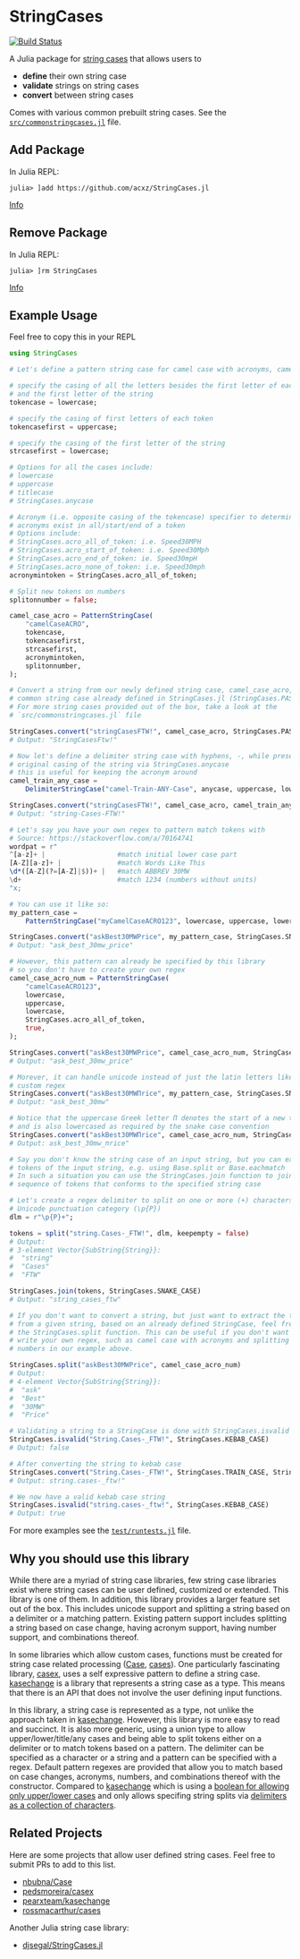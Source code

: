 # StringCases

[![Build Status](https://github.com/acxz/StringCases.jl/actions/workflows/CI.yml/badge.svg?branch=main)](https://github.com/acxz/StringCases.jl/actions/workflows/CI.yml?query=branch%3Amain)

A Julia package for [string cases](https://stringcase.org/definitions)
that allows users to
- **define** their own string case
- **validate** strings on string cases
- **convert** between string cases

Comes with various common prebuilt string cases. See the
[`src/commonstringcases.jl`](https://github.com/acxz/StringCases.jl/blob/main/src/stringcases.jl)
file.

## Add Package
In Julia REPL:
```julia-repl
julia> ]add https://github.com/acxz/StringCases.jl
```
[Info](https://pkgdocs.julialang.org/v1/managing-packages/#Adding-unregistered-packages)

## Remove Package
In Julia REPL:
```julia-repl
julia> ]rm StringCases
```
[Info](https://pkgdocs.julialang.org/v1/managing-packages/#Removing-packages)

## Example Usage
Feel free to copy this in your REPL
```julia
using StringCases

# Let's define a pattern string case for camel case with acronyms, camelCaseACRO

# specify the casing of all the letters besides the first letter of each token
# and the first letter of the string
tokencase = lowercase;

# specify the casing of first letters of each token
tokencasefirst = uppercase;

# specify the casing of the first letter of the string
strcasefirst = lowercase;

# Options for all the cases include:
# lowercase
# uppercase
# titlecase
# StringCases.anycase

# Acronym (i.e. opposite casing of the tokencase) specifier to determine if
# acronyms exist in all/start/end of a token
# Options include:
# StringCases.acro_all_of_token: i.e. Speed30MPH
# StringCases.acro_start_of_token: i.e. Speed30Mph
# StringCases.acro_end_of_token: ie. Speed30mpH
# StringCases.acro_none_of_token: i.e. Speed30mph
acronymintoken = StringCases.acro_all_of_token;

# Split new tokens on numbers
splitonnumber = false;

camel_case_acro = PatternStringCase(
    "camelCaseACRO",
    tokencase,
    tokencasefirst,
    strcasefirst,
    acronymintoken,
    splitonnumber,
);

# Convert a string from our newly defined string case, camel_case_acro, to a
# common string case already defined in StringCases.jl (StringCases.PASCAL_CASE)
# For more string cases provided out of the box, take a look at the
# `src/commonstringcases.jl` file

StringCases.convert("stringCasesFTW!", camel_case_acro, StringCases.PASCAL_CASE)
# Output: "StringCasesFtw!"

# Now let's define a delimiter string case with hyphens, -, while preserving the
# original casing of the string via StringCases.anycase
# this is useful for keeping the acronym around
camel_train_any_case =
    DelimiterStringCase("camel-Train-ANY-Case", anycase, uppercase, lowercase, "-");

StringCases.convert("stringCasesFTW!", camel_case_acro, camel_train_any_case)
# Output: "string-Cases-FTW!"

# Let's say you have your own regex to pattern match tokens with
# Source: https://stackoverflow.com/a/70164741
wordpat = r"
^[a-z]+ |                  #match initial lower case part
[A-Z][a-z]+ |              #match Words Like This
\d*([A-Z](?=[A-Z]|$))+ |   #match ABBREV 30MW
\d+                        #match 1234 (numbers without units)
"x;

# You can use it like so:
my_pattern_case =
    PatternStringCase("myCamelCaseACRO123", lowercase, uppercase, lowercase, wordpat);

StringCases.convert("askBest30MWPrice", my_pattern_case, StringCases.SNAKE_CASE)
# Output: "ask_best_30mw_price"

# However, this pattern can already be specified by this library
# so you don't have to create your own regex
camel_case_acro_num = PatternStringCase(
    "camelCaseACRO123",
    lowercase,
    uppercase,
    lowercase,
    StringCases.acro_all_of_token,
    true,
);

StringCases.convert("askBest30MWPrice", camel_case_acro_num, StringCases.SNAKE_CASE)
# Output: "ask_best_30mw_price"

# Morever, it can handle unicode instead of just the latin letters like the
# custom regex
StringCases.convert("askBest30MWΠrice", my_pattern_case, StringCases.SNAKE_CASE)
# Output: "ask_best_30mw"

# Notice that the uppercase Greek letter Π denotes the start of a new token
# and is also lowercased as required by the snake case convention
StringCases.convert("askBest30MWΠrice", camel_case_acro_num, StringCases.SNAKE_CASE)
# Output: ask_best_30mw_πrice"

# Say you don't know the string case of an input string, but you can extract the
# tokens of the input string, e.g. using Base.split or Base.eachmatch
# In such a situation you can use the StringCases.join function to join a
# sequence of tokens that conforms to the specified string case

# Let's create a regex delimiter to split on one or more (+) characters in the
# Unicode punctuation category (\p{P})
dlm = r"\p{P}+";

tokens = split("string.Cases-_FTW!", dlm, keepempty = false)
# Output:
# 3-element Vector{SubString{String}}:
#  "string"
#  "Cases"
#  "FTW"

StringCases.join(tokens, StringCases.SNAKE_CASE)
# Output: "string_cases_ftw"

# If you don't want to convert a string, but just want to extract the tokens
# from a given string, based on an already defined StringCase, feel free to use
# the StringCases.split function. This can be useful if you don't want to
# write your own regex, such as camel case with acronyms and splitting on
# numbers in our example above.

StringCases.split("askBest30MWPrice", camel_case_acro_num)
# Output:
# 4-element Vector{SubString{String}}:
#  "ask"
#  "Best"
#  "30MW"
#  "Price"

# Validating a string to a StringCase is done with StringCases.isvalid
StringCases.isvalid("String.Cases-_FTW!", StringCases.KEBAB_CASE)
# Output: false

# After converting the string to kebab case
StringCases.convert("String.Cases-_FTW!", StringCases.TRAIN_CASE, StringCases.KEBAB_CASE)
# Output: string.cases-_ftw!"

# We now have a valid kebab case string
StringCases.isvalid("string.cases-_ftw!", StringCases.KEBAB_CASE)
# Output: true

```

For more examples see the
[`test/runtests.jl`](https://github.com/acxz/StringCases.jl/blob/main/test/runtests.jl)
file.

## Why you should use this library
While there are a myriad of string case libraries, few string case libraries
exist where string cases can be user defined, customized or extended. This
library is one of them. In addition, this library provides a larger feature set
out of the box. This includes unicode support and splitting a string based on a
delimiter or a matching pattern. Existing pattern support includes splitting a
string based on case change, having acronym support, having number support, and
combinations thereof.

In some libraries which allow custom cases, functions must be created for string
case related processing
([Case](https://github.com/nbubna/Case?tab=readme-ov-file#extending-case),
[cases](https://github.com/rossmacarthur/cases?tab=readme-ov-file#customizing)).
One particularly fascinating library,
[casex](https://github.com/pedsmoreira/casex?tab=readme-ov-file#how-it-works),
uses a self expressive pattern to define a string case.
[kasechange](https://github.com/pearxteam/kasechange/blob/6c274238ddae339b7cd0d50751855b710facf223/src/commonMain/kotlin/net/pearx/kasechange/formatter/CaseFormatterConfigurable.kt#L10-L22)
is a library that represents a string case as a type. This means that there is
an API that does not involve the user defining input functions.

In this library, a string case is represented as a type, not unlike the approach
taken in [kasechange](https://github.com/pearxteam/kasechange). However, this
library is more easy to read and succinct. It is also more generic, using a
union type to allow upper/lower/title/any cases and being
able to split tokens either on a delimiter or to match tokens based on a pattern.
The delimiter can be specified as a character or a string and a pattern can be
specified with a regex. Default pattern regexes are provided that allow you to
match based on case changes, acronyms, numbers, and combinations thereof with
the constructor.
Compared to [kasechange](https://github.com/pearxteam/kasechange) which is using
a [boolean for allowing only upper/lower cases](https://github.com/pearxteam/kasechange/blob/6c274238ddae339b7cd0d50751855b710facf223/src/commonMain/kotlin/net/pearx/kasechange/formatter/CaseFormatterConfigurable.kt#L15)
and only allows specifing string splits via
[delimiters as a collection of characters](https://github.com/pearxteam/kasechange/blob/6c274238ddae339b7cd0d50751855b710facf223/src/commonMain/kotlin/net/pearx/kasechange/splitter/WordSplitterConfigurable.kt#L15).

## Related Projects
Here are some projects that allow user defined string cases. Feel free to submit
PRs to add to this list.
- [nbubna/Case](https://github.com/nbubna/Case)
- [pedsmoreira/casex](https://github.com/pedsmoreira/casex)
- [pearxteam/kasechange](https://github.com/pearxteam/kasechange)
- [rossmacarthur/cases](https://github.com/rossmacarthur/cases)

Another Julia string case library:
- [djsegal/StringCases.jl](https://github.com/djsegal/StringCases.jl)
